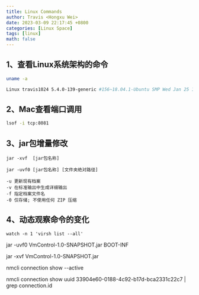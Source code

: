 ```yaml
---
title: Linux Commands
author: Travis <Hongxu Wei>
date: 2023-03-09 22:17:45 +0800
categories: [Linux Space]
tags: [linux]
math: false
---
```


## 1、查看Linux系统架构的命令

```bash
uname -a

Linux travis1024 5.4.0-139-generic #156~18.04.1-Ubuntu SMP Wed Jan 25 15:56:22 UTC 2023 x86_64 x86_64 x86_64 GNU/Linux
```


## 2、Mac查看端口调用

```bash
lsof -i tcp:8081
```



## 3、jar包增量修改

```
jar -xvf  [jar包名称]
```

```
jar -uvf0 [jar包名称] [文件夹绝对路径]
```

```
-u 更新现有档案
-v 在标准输出中生成详细输出
-f 指定档案文件名
-0 仅存储; 不使用任何 ZIP 压缩
```



## 4、动态观察命令的变化

```shell
watch -n 1 'virsh list --all'
```















jar -uvf0 VmControl-1.0-SNAPSHOT.jar BOOT-INF

jar -xvf VmControl-1.0-SNAPSHOT.jar

nmcli connection show --active

nmcli connection show uuid 33904e60-0188-4c92-b17d-bca2331c22c7 | grep connection.id